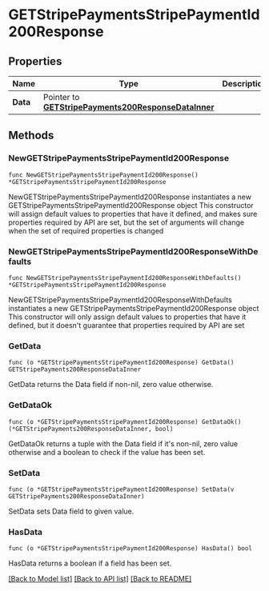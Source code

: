 # GETStripePaymentsStripePaymentId200Response

## Properties

Name | Type | Description | Notes
------------ | ------------- | ------------- | -------------
**Data** | Pointer to [**GETStripePayments200ResponseDataInner**](GETStripePayments200ResponseDataInner.md) |  | [optional] 

## Methods

### NewGETStripePaymentsStripePaymentId200Response

`func NewGETStripePaymentsStripePaymentId200Response() *GETStripePaymentsStripePaymentId200Response`

NewGETStripePaymentsStripePaymentId200Response instantiates a new GETStripePaymentsStripePaymentId200Response object
This constructor will assign default values to properties that have it defined,
and makes sure properties required by API are set, but the set of arguments
will change when the set of required properties is changed

### NewGETStripePaymentsStripePaymentId200ResponseWithDefaults

`func NewGETStripePaymentsStripePaymentId200ResponseWithDefaults() *GETStripePaymentsStripePaymentId200Response`

NewGETStripePaymentsStripePaymentId200ResponseWithDefaults instantiates a new GETStripePaymentsStripePaymentId200Response object
This constructor will only assign default values to properties that have it defined,
but it doesn't guarantee that properties required by API are set

### GetData

`func (o *GETStripePaymentsStripePaymentId200Response) GetData() GETStripePayments200ResponseDataInner`

GetData returns the Data field if non-nil, zero value otherwise.

### GetDataOk

`func (o *GETStripePaymentsStripePaymentId200Response) GetDataOk() (*GETStripePayments200ResponseDataInner, bool)`

GetDataOk returns a tuple with the Data field if it's non-nil, zero value otherwise
and a boolean to check if the value has been set.

### SetData

`func (o *GETStripePaymentsStripePaymentId200Response) SetData(v GETStripePayments200ResponseDataInner)`

SetData sets Data field to given value.

### HasData

`func (o *GETStripePaymentsStripePaymentId200Response) HasData() bool`

HasData returns a boolean if a field has been set.


[[Back to Model list]](../README.md#documentation-for-models) [[Back to API list]](../README.md#documentation-for-api-endpoints) [[Back to README]](../README.md)



